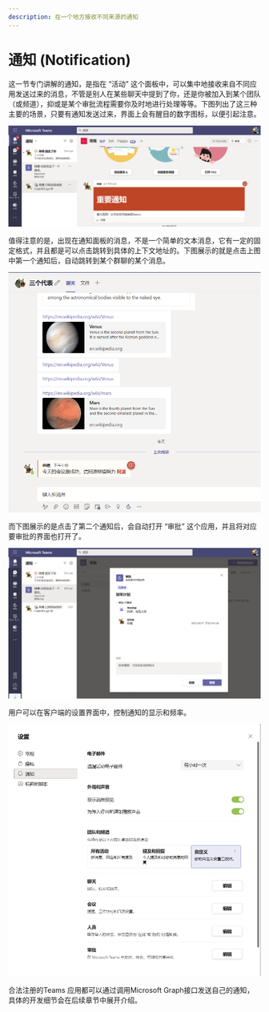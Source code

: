 ```yaml
---
description: 在一个地方接收不同来源的通知
---
```


# 通知 (Notification)

这一节专门讲解的通知，是指在 “活动” 这个面板中，可以集中地接收来自不同应用发送过来的消息，不管是别人在某些聊天中提到了你，还是你被加入到某个团队（或频道），抑或是某个审批流程需要你及时地进行处理等等。下图列出了这三种主要的场景，只要有通知发送过来，界面上会有醒目的数字图标，以便引起注意。

![](<../../.gitbook/assets/图片 (12).png>)

值得注意的是，出现在通知面板的消息，不是一个简单的文本消息，它有一定的固定格式，并且都是可以点击跳转到具体的上下文地址的。下图展示的就是点击上图中第一个通知后，自动跳转到某个群聊的某个消息。

![](<../../.gitbook/assets/图片 (13).png>)

而下图展示的是点击了第二个通知后，会自动打开 “审批” 这个应用，并且将对应要审批的界面也打开了。

![](<../../.gitbook/assets/图片 (14).png>)

用户可以在客户端的设置界面中，控制通知的显示和频率。

![](<../../.gitbook/assets/图片 (47).png>)

合法注册的Teams 应用都可以通过调用Microsoft Graph接口发送自己的通知，具体的开发细节会在后续章节中展开介绍。
